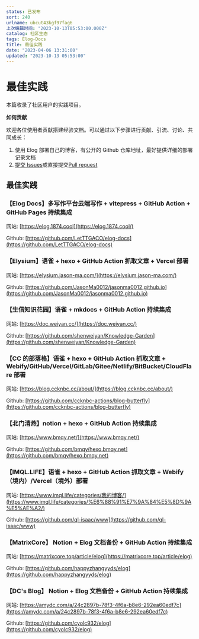 ```yaml
---
status: 已发布
sort: 240
urlname: ubcut43kgf97fag6
上次编辑时间: "2023-10-13T05:53:00.000Z"
catalog: 社区生态
tags: Elog-Docs
title: 最佳实践
date: "2023-04-06 13:31:00"
updated: "2023-10-13 05:53:00"
---
```


# 最佳实践

本篇收录了社区用户的实践项目。

**如何贡献**

欢迎各位使用者贡献搭建经验文档。可以通过以下步骤进行贡献、引流、讨论、共同成长：

1. 使用 Elog 部署自己的博客，有公开的 Github 仓库地址，最好提供详细的部署记录文档
2. [提交 Issues](https://github.com/LetTTGACO/elog/issues/2)或直接提交[Pull request](https://github.com/LetTTGACO/elog/pulls)

## 最佳实践

### 【Elog Docs】多写作平台云端写作 + vitepress + GitHub Action + GitHub Pages 持续集成

网站: [https://elog.1874.cool](https://elog.1874.cool/)

Github: [https://github.com/LetTTGACO/elog-docs](https://github.com/LetTTGACO/elog-docs)

### 【Elysium】语雀 + hexo + GitHub Action 抓取文章 + Vercel 部署

网站: [https://elysium.jason-ma.com/](https://elysium.jason-ma.com/)

Github: [https://github.com/JasonMa0012/jasonma0012.github.io](https://github.com/JasonMa0012/jasonma0012.github.io)

### 【生信知识花园】语雀 + mkdocs + GitHub Action 持续集成

网站: [https://doc.weiyan.cc/](https://doc.weiyan.cc/)

Github: [https://github.com/shenweiyan/Knowledge-Garden](https://github.com/shenweiyan/Knowledge-Garden)

### 【CC 的部落格】语雀 + hexo + GitHub Action 抓取文章 + Webify/GitHub/Vercel/GitLab/Gitee/Netlify/BitBucket/CloudFlare 部署

网站: [https://blog.ccknbc.cc/about/](https://blog.ccknbc.cc/about/)

Github: [https://github.com/ccknbc-actions/blog-butterfly](https://github.com/ccknbc-actions/blog-butterfly)

### 【北门清燕】notion + hexo + GitHub Action 持续集成

网站: [https://www.bmqy.net/](https://www.bmqy.net/)

Github: [https://github.com/bmqy/hexo.bmqy.net](https://github.com/bmqy/hexo.bmqy.net)

### 【IMQL.LIFE】语雀 + hexo + GitHub Action 抓取文章 + Webify（境内）/Vercel（境外）部署

网站: [https://www.imql.life/categories/我的博客/](https://www.imql.life/categories/%E6%88%91%E7%9A%84%E5%8D%9A%E5%AE%A2/)

Github: [https://github.com/ql-isaac/www](https://github.com/ql-isaac/www)

### 【MatrixCore】 Notion + Elog 文档备份 + GitHub Action 持续集成

网站: [https://matrixcore.top/article/elog](https://matrixcore.top/article/elog)

Github: [https://github.com/happyzhangyyds/elog](https://github.com/happyzhangyyds/elog)

### 【DC's Blog】 Notion + Elog 文档备份 + GitHub Action 持续集成

网站: [https://amydc.com/a/24c2897b-78f3-4f6a-b8e6-292ea60edf7c](https://amydc.com/a/24c2897b-78f3-4f6a-b8e6-292ea60edf7c)

Github: [https://github.com/cyolc932/elog](https://github.com/cyolc932/elog)

